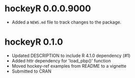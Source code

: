 # hockeyR 0.0.0.9000

* Added a `NEWS.md` file to track changes to the package.

# hockeyR 0.1.0

* Updated DESCRIPTION to include R 4.1.0 dependency (#1)
* Added httr dependency for 'load_pbp()' function
* Moved hockey-ref examples from README to a vignette
* Submitted to CRAN
